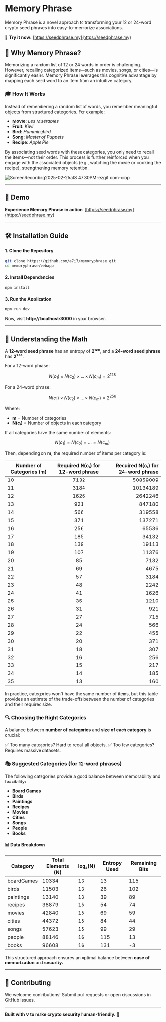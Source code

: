 # Memory Phrase

Memory Phrase is a novel approach to transforming your 12 or 24-word crypto seed phrases into easy-to-memorize associations.

🔗 **Try it now:** [https://seedphrase.my](https://seedphrase.my)

## 📌 Why Memory Phrase?

Memorizing a random list of 12 or 24 words in order is challenging. However, recalling categorized items—such as movies, songs, or cities—is significantly easier. Memory Phrase leverages this cognitive advantage by mapping each seed word to an item from an intuitive category.

### 🎓 How It Works

Instead of remembering a random list of words, you remember meaningful objects from structured categories. For example:

- **Movie**: _Les Misérables_
- **Fruit**: _Kiwi_
- **Bird**: _Hummingbird_
- **Song**: _Master of Puppets_
- **Recipe**: _Apple Pie_

By associating seed words with these categories, you only need to recall the items—not their order. This process is further reinforced when you engage with the associated objects (e.g., watching the movie or cooking the recipe), strengthening memory retention.

![ScreenRecording2025-02-25at8 47 30PM-ezgif com-crop](https://github.com/user-attachments/assets/4007df32-eb01-4fe9-8924-40534a486e31)



---

## 🚀 Demo

**Experience Memory Phrase in action**: [https://seedphrase.my](https://seedphrase.my)

---

## 🛠 Installation Guide

#### 1. Clone the Repository

```bash
git clone https://github.com/a7i7/memoryphrase.git
cd memoryphrase/webapp
```

#### 2. Install Dependencies

```bash
npm install
```

#### 3. Run the Application

```bash
npm run dev
```

Now, visit **http://localhost:3000** in your browser.

---

## 🔢 Understanding the Math

A **12-word seed phrase** has an entropy of **2¹²⁸**, and a **24-word seed phrase** has **2²⁵⁶**.


For a 12-word phrase: 

$$
 N(c_1) \times N(c_2) \times \dots \times N(c_m) = 2^{128} \
$$


For a 24-word phrase:

$$
 N(c_1) \times N(c_2) \times \dots \times N(c_m) = 2^{256} \
$$

Where:

- **m** = Number of categories
- **N(cᵢ)** = Number of objects in each category

If all categories have the same number of elements:

$$
  N(c_1) = N(c_2) = ... = N(c_m) \
$$

Then, depending on **m**, the required number of items per category is:

| **Number of Categories (m)** | **Required N(cᵢ) for 12-word phrase** | **Required N(cᵢ) for 24-word phrase** |
| ---------------------------- | :-----------------------------------: | ------------------------------------: |
| 10                           |                 7132                  |                              50859009 |
| 11                           |                 3184                  |                              10134189 |
| 12                           |                 1626                  |                               2642246 |
| 13                           |                  921                  |                                847180 |
| 14                           |                  566                  |                                319558 |
| 15                           |                  371                  |                                137271 |
| 16                           |                  256                  |                                 65536 |
| 17                           |                  185                  |                                 34132 |
| 18                           |                  139                  |                                 19113 |
| 19                           |                  107                  |                                 11376 |
| 20                           |                  85                   |                                  7132 |
| 21                           |                  69                   |                                  4675 |
| 22                           |                  57                   |                                  3184 |
| 23                           |                  48                   |                                  2242 |
| 24                           |                  41                   |                                  1626 |
| 25                           |                  35                   |                                  1210 |
| 26                           |                  31                   |                                   921 |
| 27                           |                  27                   |                                   715 |
| 28                           |                  24                   |                                   566 |
| 29                           |                  22                   |                                   455 |
| 30                           |                  20                   |                                   371 |
| 31                           |                  18                   |                                   307 |
| 32                           |                  16                   |                                   256 |
| 33                           |                  15                   |                                   217 |
| 34                           |                  14                   |                                   185 |
| 35                           |                  13                   |                                   160 |

In practice, categories won't have the same number of items, but this table provides an estimate of the trade-offs between the number of categories and their required size.

### 🔍 Choosing the Right Categories

A balance between **number of categories** and **size of each category** is crucial:

✅ Too many categories? Hard to recall all objects.
✅ Too few categories? Requires massive datasets.

### 🎭 Suggested Categories (for 12-word phrases)

The following categories provide a good balance between memorability and feasibility:

- **Board Games**
- **Birds**
- **Paintings**
- **Recipes**
- **Movies**
- **Cities**
- **Songs**
- **People**
- **Books**

#### 📊 Data Breakdown

| **Category** | **Total Elements (N)** | **log₂(N)** | **Entropy Used** | **Remaining Bits** |
| ------------ | ---------------------- | ----------- | ---------------- | ------------------ |
| boardGames   | 10334                  | 13          | 13               | 115                |
| birds        | 11503                  | 13          | 26               | 102                |
| paintings    | 13140                  | 13          | 39               | 89                 |
| recipes      | 38879                  | 15          | 54               | 74                 |
| movies       | 42840                  | 15          | 69               | 59                 |
| cities       | 44372                  | 15          | 84               | 44                 |
| songs        | 57623                  | 15          | 99               | 29                 |
| people       | 88146                  | 16          | 115              | 13                 |
| books        | 96608                  | 16          | 131              | -3                 |

This structured approach ensures an optimal balance between **ease of memorization** and **security.**

---

## 🤝 Contributing

We welcome contributions! Submit pull requests or open discussions in GitHub issues.

---

**Built with 💡 to make crypto security human-friendly.** 🔐
